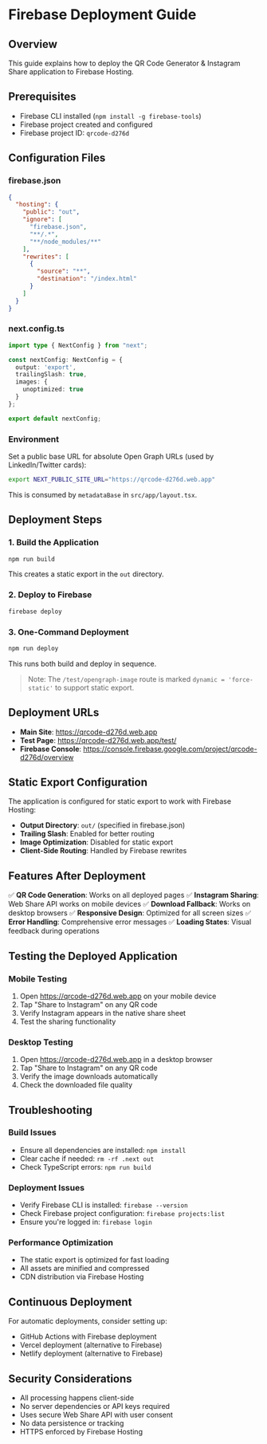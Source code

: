 # Firebase Deployment Guide

## Overview

This guide explains how to deploy the QR Code Generator & Instagram Share application to Firebase Hosting.

## Prerequisites

- Firebase CLI installed (`npm install -g firebase-tools`)
- Firebase project created and configured
- Firebase project ID: `qrcode-d276d`

## Configuration Files

### firebase.json

```json
{
  "hosting": {
    "public": "out",
    "ignore": [
      "firebase.json",
      "**/.*",
      "**/node_modules/**"
    ],
    "rewrites": [
      {
        "source": "**",
        "destination": "/index.html"
      }
    ]
  }
}
```

### next.config.ts

```typescript
import type { NextConfig } from "next";

const nextConfig: NextConfig = {
  output: 'export',
  trailingSlash: true,
  images: {
    unoptimized: true
  }
};

export default nextConfig;
```

### Environment

Set a public base URL for absolute Open Graph URLs (used by LinkedIn/Twitter cards):

```bash
export NEXT_PUBLIC_SITE_URL="https://qrcode-d276d.web.app"
```

This is consumed by `metadataBase` in `src/app/layout.tsx`.

## Deployment Steps

### 1. Build the Application

```bash
npm run build
```

This creates a static export in the `out` directory.

### 2. Deploy to Firebase

```bash
firebase deploy
```

### 3. One-Command Deployment

```bash
npm run deploy
```

This runs both build and deploy in sequence.

> Note: The `/test/opengraph-image` route is marked `dynamic = 'force-static'` to support static export.

## Deployment URLs

- **Main Site**: <https://qrcode-d276d.web.app>
- **Test Page**: <https://qrcode-d276d.web.app/test/>
- **Firebase Console**: <https://console.firebase.google.com/project/qrcode-d276d/overview>

## Static Export Configuration

The application is configured for static export to work with Firebase Hosting:

- **Output Directory**: `out/` (specified in firebase.json)
- **Trailing Slash**: Enabled for better routing
- **Image Optimization**: Disabled for static export
- **Client-Side Routing**: Handled by Firebase rewrites

## Features After Deployment

✅ **QR Code Generation**: Works on all deployed pages
✅ **Instagram Sharing**: Web Share API works on mobile devices
✅ **Download Fallback**: Works on desktop browsers
✅ **Responsive Design**: Optimized for all screen sizes
✅ **Error Handling**: Comprehensive error messages
✅ **Loading States**: Visual feedback during operations

## Testing the Deployed Application

### Mobile Testing

1. Open <https://qrcode-d276d.web.app> on your mobile device
2. Tap "Share to Instagram" on any QR code
3. Verify Instagram appears in the native share sheet
4. Test the sharing functionality

### Desktop Testing

1. Open <https://qrcode-d276d.web.app> in a desktop browser
2. Tap "Share to Instagram" on any QR code
3. Verify the image downloads automatically
4. Check the downloaded file quality

## Troubleshooting

### Build Issues

- Ensure all dependencies are installed: `npm install`
- Clear cache if needed: `rm -rf .next out`
- Check TypeScript errors: `npm run build`

### Deployment Issues

- Verify Firebase CLI is installed: `firebase --version`
- Check Firebase project configuration: `firebase projects:list`
- Ensure you're logged in: `firebase login`

### Performance Optimization

- The static export is optimized for fast loading
- All assets are minified and compressed
- CDN distribution via Firebase Hosting

## Continuous Deployment

For automatic deployments, consider setting up:

- GitHub Actions with Firebase deployment
- Vercel deployment (alternative to Firebase)
- Netlify deployment (alternative to Firebase)

## Security Considerations

- All processing happens client-side
- No server dependencies or API keys required
- Uses secure Web Share API with user consent
- No data persistence or tracking
- HTTPS enforced by Firebase Hosting
